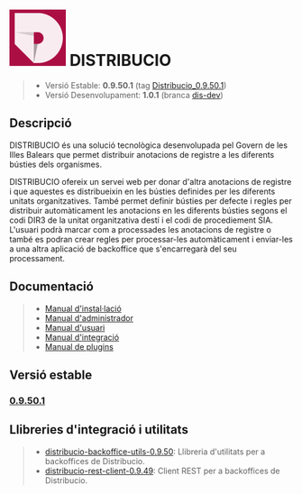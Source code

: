 # ![Logo distribucio](https://github.com/GovernIB/distribucio/raw/master/assets/logo.png) DISTRIBUCIO

> - Versió Estable: __0.9.50.1__ (tag [Distribucio_0.9.50.1](https://github.com/GovernIB/distribucio/tree/Distribucio_0.9.50.1))
> - Versió Desenvolupament: __1.0.1__ (branca [dis-dev](https://github.com/GovernIB/distribucio/tree/dis-dev))

## <a name="desc"></a> Descripció

DISTRIBUCIO és una solució tecnològica desenvolupada pel Govern de les Illes Balears que permet distribuir anotacions de registre a les diferents bústies dels organismes.

DISTRIBUCIO ofereix un servei web per donar d'altra anotacions de registre i que aquestes es distribueixin en les bústies definides per les diferents unitats organitzatives. També permet definir bústies per defecte i regles per distribuir automàticament les anotacions en les diferents bústies segons el codi DIR3 de la unitat organitzativa destí i el codi de procediement SIA. L'usuari podrà marcar com a processades les anotacions de registre o també es podran crear regles per processar-les automàticament i enviar-les a una altra aplicació de backoffice que s'encarregarà del seu processament.

## <a name="docs"></a> Documentació


>- [Manual d'instal·lació](https://github.com/GovernIB/distribucio/blob/Distribucio_0.9.50.1/doc/pdf/00_Distribucio_Manual_instalacio.pdf)
>- [Manual d'administrador](https://github.com/GovernIB/distribucio/blob/Distribucio_0.9.50.1/doc/pdf/02_Distribucio_Manual_Administrador.pdf)
>- [Manual d'usuari](https://github.com/GovernIB/distribucio/blob/Distribucio_0.9.50.1/doc/pdf/02_Distribucio_Manual_Usuari.pdf)
>- [Manual d'integració](https://github.com/GovernIB/distribucio/blob/Distribucio_0.9.50.1/doc/pdf/03_Distribucio_Manual_Integraci%C3%B3.pdf)
>- [Manual de plugins](https://github.com/GovernIB/distribucio/blob/Distribucio_0.9.50.1/doc/pdf/04_Distribucio_Manual_Plugins.pdf)


## <a name="v_estable"></a> Versió estable
### [0.9.50.1](https://github.com/GovernIB/distribucio/releases/tag/Distribucio_0.9.50.1)

## <a name="v_jars"></a> Llibreries d'integració i utilitats
>- [distribucio-backoffice-utils-0.9.50](https://github.com/GovernIB/maven/tree/gh-pages/maven/es/caib/distribucio/distribucio-backoffice-utils/0.9.50): Llibreria d'utilitats per a backoffices de Distribucio.
>- [distribucio-rest-client-0.9.49](https://github.com/GovernIB/maven/tree/gh-pages/maven/es/caib/distribucio/distribucio-rest-client/0.9.49): Client REST per a backoffices de Distribucio.
